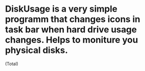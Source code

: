 # DiskUsage is a very simple programm that changes icons in task bar when hard drive usage changes. Helps to moniture you physical disks. 
(Total)
